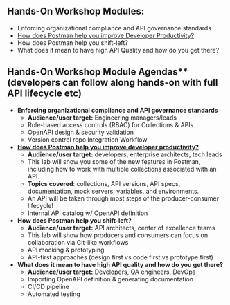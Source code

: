 ## Hands-On Workshop Modules:
 * Enforcing organizational compliance and API governance standards
 * [How does Postman help you improve Developer Productivity?](workshop_developer_productivity.md)
 * How does Postman help you shift-left?
 * What does it mean to have high API Quality and how do you get there?

## Hands-On Workshop Module Agendas** (developers can follow along hands-on with full API lifecycle etc)
 * **Enforcing organizational compliance and API governance standards**
     * **Audience/user target:** Engineering managers/leads
     * Role-based access controls (RBAC) for Collections & APIs
     * OpenAPI design & security validation
     * Version control repo Integration Workflow
 * **[How does Postman help you improve developer productivity?](workshop_developer_productivity.md)**
     * **Audience/user target:** developers, enterprise architects, tech leads
     * This lab will show you some of the new features in Postman, including how to work with multiple collections associated with an API.
     * **Topics covered**: collections, API versions, API specs, documentation, mock servers, variables, and environments.
     * An API will be taken through most steps of the producer-consumer lifecycle!
     * Internal API catalog w/ OpenAPI definition
 * **How does Postman help you shift-left?**
     * **Audience/user target:** API architects, center of excellence teams
     * This lab will show how producers and consumers can focus on collaboration via Git-like workflows
     * API mocking & prototyping
     * API-first approaches (design first vs code first vs prototype first)
 * **What does it mean to have high API quality and how do you get there?**
     * **Audience/user target:** Developers, QA engineers, DevOps
     * Importing OpenAPI definition & generating documentation
     * CI/CD pipeline
     * Automated testing
